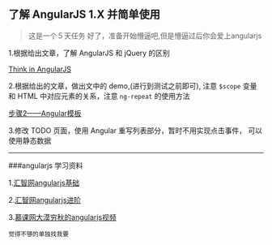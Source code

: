 ## 了解 AngularJS 1.X 并简单使用

>这是一个５天任务
> 好了，准备开始懵逼吧,但是懵逼过后你会爱上angularjs

1.根据给出文章，了解 AngularJS 和 jQuery 的区别

[Think in AngularJS](http://www.angularjs.cn/A09X)

2.根据给出的文章，做出文中的 demo,(进行到测试之前即可), 注意 `$scope` 变量 和 HTML 中对应元素的关系，注意 `ng-repeat` 的使用方法

[步骤2——Angular模板](http://xdsnet.gitbooks.io/angular-phonecat-book-zhcn/content/chapter2/chapter2.html)

3.修改 TODO 页面，使用 Angular 重写列表部分，暂时不用实现点击事件， 可以使用静态数据

***
###angularjs 学习资料

1.[汇智网angularjs基础](http://www.hubwiz.com/course/547c3e3b88dba0087c55b4e5/)

2.[汇智网angularjs进阶](http://www.hubwiz.com/course/54f3ba65e564e50cfccbad4b/)

3.[慕课网大漠穷秋的angularjs视频](http://www.imooc.com/view/156)

`觉得不够的单独找我要`